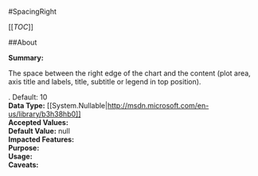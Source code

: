 #SpacingRight

[[_TOC_]]

##About

**Summary:** <p>The space between the right edge of the chart and the content (plot area, axis title and labels, title, subtitle or legend in top position).</p> . Default: 10   
**Data Type:** [[System.Nullable|http://msdn.microsoft.com/en-us/library/b3h38hb0]]  
**Accepted Values:**   
**Default Value:** null  
**Impacted Features:**   
**Purpose:**   
**Usage:**   
**Caveats:**   

